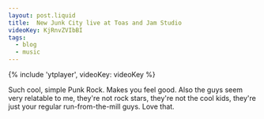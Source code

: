 ```yaml
---
layout: post.liquid
title:  New Junk City live at Toas and Jam Studio
videoKey: KjRnvZVIbBI
tags:
  - blog
  - music
---
```


{% include 'ytplayer', videoKey: videoKey %}

Such cool, simple Punk Rock. Makes you feel good. Also the guys seem
very relatable to me, they're not rock stars, they're not the cool kids,
they're just your regular run-from-the-mill guys. Love that.
